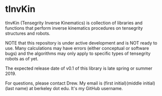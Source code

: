 # tInvKin
tInvKin (Tensegrity Inverse Kinematics) is collection of libraries and functions that perform inverse kinematics procedures on tensegrity structures and robots.

NOTE that this repository is under active development and is NOT ready to use. Many calculations may have errors (either conceptual or software bugs) and the algorithms may only apply to specific types of tensegrity robots as of yet.

The expected release date of v0.1 of this library is late spring or summer 2019.

For questions, please contact Drew. My email is (first initial)(middle initial)(last name) at berkeley dot edu. It's my GitHub username.
